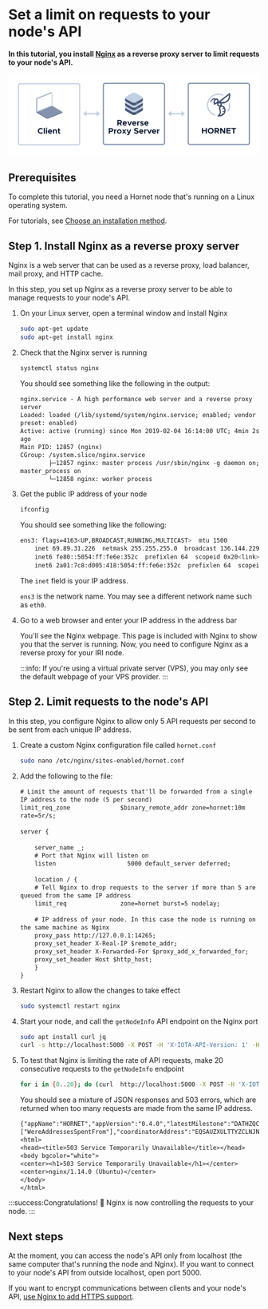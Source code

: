 # Set a limit on requests to your node's API

**In this tutorial, you install [Nginx](https://docs.nginx.com/nginx/admin-guide/web-server/reverse-proxy/) as a reverse proxy server to limit requests to your node's API.**

![A node behind a reverse proxy server](../images/reverse-proxy.png)

## Prerequisites

To complete this tutorial, you need a Hornet node that's running on a Linux operating system.

For tutorials, see [Choose an installation method](../tutorials/install-hornet.md).

## Step 1. Install Nginx as a reverse proxy server

Nginx is a web server that can be used as a reverse proxy, load balancer, mail proxy, and HTTP cache.

In this step, you set up Nginx as a reverse proxy server to be able to manage requests to your node's API.

1. On your Linux server, open a terminal window and install Nginx

    ```bash
    sudo apt-get update
    sudo apt-get install nginx
    ```

2. Check that the Nginx server is running

    ```bash
    systemctl status nginx
    ```
    You should see something like the following in the output:

    ```shell
    nginx.service - A high performance web server and a reverse proxy server
    Loaded: loaded (/lib/systemd/system/nginx.service; enabled; vendor preset: enabled)
    Active: active (running) since Mon 2019-02-04 16:14:00 UTC; 4min 2s ago
    Main PID: 12857 (nginx)
    CGroup: /system.slice/nginx.service
            ├─12857 nginx: master process /usr/sbin/nginx -g daemon on; master_process on
            └─12858 nginx: worker process
    ```

3. Get the public IP address of your node

    ```bash
    ifconfig
    ```

    You should see something like the following:

    ```bash
    ens3: flags=4163<UP,BROADCAST,RUNNING,MULTICAST>  mtu 1500
        inet 69.89.31.226  netmask 255.255.255.0  broadcast 136.144.229.255
        inet6 fe80::5054:ff:fe6e:352c  prefixlen 64  scopeid 0x20<link>
        inet6 2a01:7c8:d005:418:5054:ff:fe6e:352c  prefixlen 64  scopeid 0x0<global>
    ```

    The `inet` field is your IP address.

    `ens3` is the network name. You may see a different network name such as `eth0`.

4. Go to a web browser and enter your IP address in the address bar

    You'll see the Nginx webpage. This page is included with Nginx to show you that the server is running. Now, you need to configure Nginx as a reverse proxy for your IRI node.

    :::info:
    If you're using a virtual private server (VPS), you may only see the default webpage of your VPS provider.
    :::

## Step 2. Limit requests to the node's API

In this step, you configure Nginx to allow only 5 API requests per second to be sent from each unique IP address.

1. Create a custom Nginx configuration file called `hornet.conf`

    ```bash
    sudo nano /etc/nginx/sites-enabled/hornet.conf
    ```

2. Add the following to the file:

    ```shell
    # Limit the amount of requests that'll be forwarded from a single IP address to the node (5 per second)
    limit_req_zone              $binary_remote_addr zone=hornet:10m rate=5r/s;

    server {

        server_name _;
        # Port that Nginx will listen on
        listen                    5000 default_server deferred;

        location / {
        # Tell Nginx to drop requests to the server if more than 5 are queued from the same IP address
        limit_req               zone=hornet burst=5 nodelay;
        
        # IP address of your node. In this case the node is running on the same machine as Nginx
        proxy_pass http://127.0.0.1:14265;
        proxy_set_header X-Real-IP $remote_addr;
        proxy_set_header X-Forwarded-For $proxy_add_x_forwarded_for;
        proxy_set_header Host $http_host;
        }
    }
    ```

3. Restart Nginx to allow the changes to take effect

    ```bash
    sudo systemctl restart nginx
    ```
    
4. Start your node, and call the `getNodeInfo` API endpoint on the Nginx port

    ```bash
    sudo apt install curl jq
    curl -s http://localhost:5000 -X POST -H 'X-IOTA-API-Version: 1' -H 'Content-Type: application/json' -d '{"command": "getNodeInfo"}' | jq
    ```

5. To test that Nginx is limiting the rate of API requests, make 20 consecutive requests to the `getNodeInfo` endpoint

    ```bash
    for i in {0..20}; do (curl  http://localhost:5000 -X POST -H 'X-IOTA-API-Version: 1' -H 'Content-Type: application/json' -d '{"command": "getNodeInfo"}') 2>/dev/null; done
    ```

    You should see a mixture of JSON responses and 503 errors, which are returned when too many requests are made from the same IP address.

    ```shell
    {"appName":"HORNET","appVersion":"0.4.0","latestMilestone":"DATHZQCGYHN9XBSEQGNIFLFWINPBGKNBEQYAUQHXVYZIEVUBPRQHAKDLQEICXDHF9BQJQOTJEYMTA9999","latestMilestoneIndex":1431701,"latestSolidSubtangleMilestone":"DATHZQCGYHN9XBSEQGNIFLFWINPBGKNBEQYAUQHXVYZIEVUBPRQHAKDLQEICXDHF9BQJQOTJEYMTA9999","latestSolidSubtangleMilestoneIndex":1431701,"isSynced":true,"milestoneStartIndex":1431349,"lastSnapshottedMilestoneIndex":1431349,"neighbors":0,"time":1591180222000,"tips":0,"transactionsToRequest":0,"features":["WereAddressesSpentFrom"],"coordinatorAddress":"EQSAUZXULTTYZCLNJNTXQTQHOMOFZERHTCGTXOLTVAHKSA9OGAZDEKECURBRIXIJWNPFCQIOVFVVXJVD9","duration":0}
    <html>
    <head><title>503 Service Temporarily Unavailable</title></head>
    <body bgcolor="white">
    <center><h1>503 Service Temporarily Unavailable</h1></center>
    <center>nginx/1.14.0 (Ubuntu)</center>
    </body>
    </html>
    ```

:::success:Congratulations! :tada:
Nginx is now controlling the requests to your node.
:::

## Next steps

At the moment, you can access the node's API only from localhost (the same computer that's running the node and Nginx). If you want to connect to your node's API from outside localhost, open port 5000.

If you want to encrypt communications between clients and your node's API, [use Nginx to add HTTPS support](../tutorials/add-https.md).